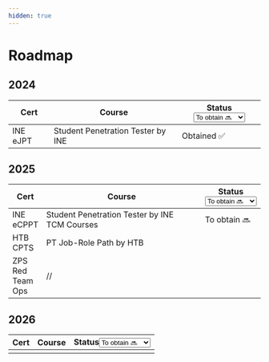 ```yaml
---
hidden: true
---
```


# Roadmap

## 2024

<table><thead><tr><th>Cert</th><th>Course</th><th>Status<select><option value="Nx1c87I3XpBC" label="To obtain 🔜" color="blue"></option><option value="BuB9ppkFM8Jg" label="Obtained ✅" color="blue"></option><option value="yuUxu6fLVGIy" label="In progress 🔆" color="blue"></option></select></th></tr></thead><tbody><tr><td>INE eJPT</td><td>Student Penetration Tester by INE</td><td><span data-option="BuB9ppkFM8Jg">Obtained ✅</span></td></tr></tbody></table>

## 2025

<table><thead><tr><th>Cert</th><th width="310">Course</th><th>Status<select><option value="Nx1c87I3XpBC" label="To obtain 🔜" color="blue"></option><option value="BuB9ppkFM8Jg" label="Obtained ✅" color="blue"></option><option value="yuUxu6fLVGIy" label="In progress 🔆" color="blue"></option></select></th></tr></thead><tbody><tr><td>INE eCPPT</td><td>Student Penetration Tester by INE<br>TCM Courses</td><td><span data-option="Nx1c87I3XpBC">To obtain 🔜</span></td></tr><tr><td>HTB CPTS</td><td>PT Job-Role Path by HTB</td><td></td></tr><tr><td>ZPS Red Team Ops</td><td>//</td><td></td></tr></tbody></table>

## 2026

<table><thead><tr><th>Cert</th><th>Course</th><th>Status<select><option value="Nx1c87I3XpBC" label="To obtain 🔜" color="blue"></option><option value="BuB9ppkFM8Jg" label="Obtained ✅" color="blue"></option><option value="yuUxu6fLVGIy" label="In progress 🔆" color="blue"></option></select></th></tr></thead><tbody><tr><td></td><td></td><td></td></tr></tbody></table>
